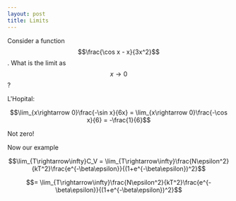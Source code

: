 ```yaml
---
layout: post
title: Limits
---
```


Consider a function $$\frac{\cos x - x}{3x^2}$$. What is the limit as $$x\rightarrow 0$$?

L'Hopital:

$$\lim_{x\rightarrow 0}\frac{-\sin x}{6x} = \lim_{x\rightarrow 0}\frac{-\cos x}{6} = -\frac{1}{6}$$

Not zero!

Now our example

$$\lim_{T\rightarrow\infty}C_V = \lim_{T\rightarrow\infty}\frac{N\epsilon^2}{kT^2}\frac{e^{-\beta\epsilon}}{(1+e^{-\beta\epsilon})^2}$$

$$= \lim_{T\rightarrow\infty}\frac{N\epsilon^2}{kT^2}\frac{e^{-\beta\epsilon}}{(1+e^{-\beta\epsilon})^2}$$
